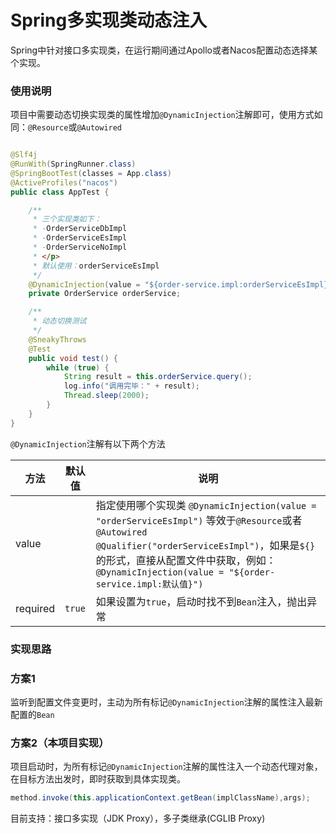 # Spring多实现类动态注入

Spring中针对接口多实现类，在运行期间通过Apollo或者Nacos配置动态选择某个实现。

### 使用说明

项目中需要动态切换实现类的属性增加`@DynamicInjection`注解即可，使用方式如同：`@Resource`或`@Autowired`

```java

@Slf4j
@RunWith(SpringRunner.class)
@SpringBootTest(classes = App.class)
@ActiveProfiles("nacos")
public class AppTest {

    /**
     * 三个实现类如下：
     * -OrderServiceDbImpl
     * -OrderServiceEsImpl
     * -OrderServiceNoImpl
     * </p>
     * 默认使用：orderServiceEsImpl
     */
    @DynamicInjection(value = "${order-service.impl:orderServiceEsImpl}")
    private OrderService orderService;

    /**
     * 动态切换测试
     */
    @SneakyThrows
    @Test
    public void test() {
        while (true) {
            String result = this.orderService.query();
            log.info("调用完毕：" + result);
            Thread.sleep(2000);
        }
    }
}
```

`@DynamicInjection`注解有以下两个方法

| 方法       | 默认值  | 说明                                                                                                                                                                                                        |
|----------|------|-----------------------------------------------------------------------------------------------------------------------------------------------------------------------------------------------------------|
| value    |      | 指定使用哪个实现类 `@DynamicInjection(value = "orderServiceEsImpl")` 等效于`@Resource`或者`@Autowired @Qualifier("orderServiceEsImpl")`，如果是`${}`的形式，直接从配置文件中获取，例如：`@DynamicInjection(value = "${order-service.impl:默认值}")` |
| required | `true` | 如果设置为`true`，启动时找不到`Bean`注入，抛出异常                                                                                                                                                                           |

### 实现思路

### 方案1

监听到配置文件变更时，主动为所有标记`@DynamicInjection`注解的属性注入最新配置的`Bean`

### 方案2（本项目实现）

项目启动时，为所有标记`@DynamicInjection`注解的属性注入一个动态代理对象，在目标方法出发时，即时获取到具体实现类。

```java
method.invoke(this.applicationContext.getBean(implClassName),args);
```

目前支持：接口多实现（JDK Proxy），多子类继承(CGLIB Proxy)